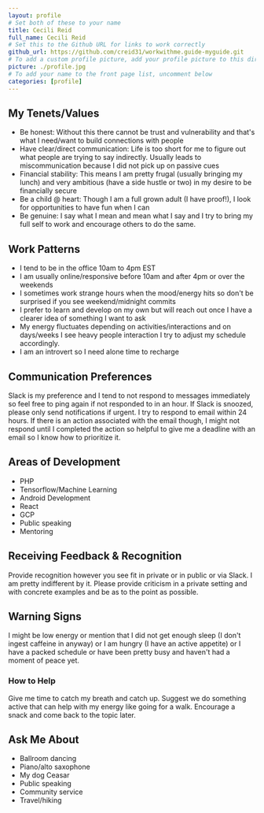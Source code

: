```yaml
---
layout: profile
# Set both of these to your name
title: Cecili Reid
full_name: Cecili Reid
# Set this to the Github URL for links to work correctly
github_url: https://github.com/creid31/workwithme.guide-myguide.git
# To add a custom profile picture, add your profile picture to this directory, update, and uncomment the relative link below.
picture: ./profile.jpg
# To add your name to the front page list, uncomment below
categories: [profile]
---
```


## My Tenets/Values
  - Be honest: Without this there cannot be trust and vulnerability and that's what I need/want to build connections with people
  - Have clear/direct communication: Life is too short for me to figure out what people are trying to say indirectly. Usually leads to miscommunication because I did not pick up on passive cues
  - Financial stability: This means I am pretty frugal (usually bringing my lunch) and very ambitious (have a side hustle or two) in my desire to be financially secure
  - Be a child @ heart: Though I am a full grown adult (I have proof!), I look for opportunities to have fun when I can
  - Be genuine: I say what I mean and mean what I say and I try to bring my full self to work and encourage others to do the same.

## Work Patterns
- I tend to be in the office 10am to 4pm EST
- I am usually online/responsive before 10am and after 4pm or over the weekends
- I sometimes work strange hours when the mood/energy hits so don't be surprised if you see weekend/midnight commits
- I prefer to learn and develop on my own but will reach out once I have a clearer idea of something I want to ask
- My energy fluctuates depending on activities/interactions and on days/weeks I see heavy people interaction I try to adjust my schedule accordingly.
- I am an introvert so I need alone time to recharge

## Communication Preferences
Slack is my preference and I tend to not respond to messages immediately so feel free to ping again if not responded to in an hour. If Slack is snoozed, please only send notifications if urgent. I try to respond to email within 24 hours. If there is an action associated with the email though, I might not respond until I completed the action so helpful to give me a deadline with an email so I know how to prioritize it.

## Areas of Development
- PHP
- Tensorflow/Machine Learning
- Android Development
- React
- GCP
- Public speaking
- Mentoring

## Receiving Feedback & Recognition
Provide recognition however you see fit in private or in public or via Slack. I am pretty indifferent by it. Please provide criticism in a private setting and with concrete examples and be as to the point as possible.

## Warning Signs
I might be low energy or mention that I did not get enough sleep (I don't ingest caffeine in anyway) or I am hungry (I have an active appetite) or I have a packed schedule or have been pretty busy and haven't had a moment of peace yet.

### How to Help
Give me time to catch my breath and catch up.
Suggest we do something active that can help with my energy like going for a walk.
Encourage a snack and come back to the topic later.

## Ask Me About
  - Ballroom dancing
  - Piano/alto saxophone
  - My dog Ceasar
  - Public speaking
  - Community service
  - Travel/hiking
